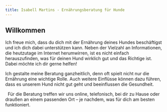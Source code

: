 ```yaml
---
title: Isabell Martins - Ernährungsberatung für Hunde
---
```

## Willkommen



Ich freue mich, dass du dich mit der Ernährung deines Hundes beschäftigst und ich dich dabei unterstützen kann. Neben der Vielzahl an Informationen, die heutzutage im Internet herumwirren, ist es nicht einfach herauszufinden, was für deinen Hund wirklich gut und das Richtige ist. Dabei möchte ich dir gerne helfen!   

Ich gestalte meine Beratung ganzheitlich, denn oft spielt nicht nur die Ernährung eine wichtige Rolle. Auch weitere Einflüsse können dazu führen, dass es unserem Hund nicht gut geht und beeinflussen die Gesundheit. 

  Für die Beratung treffen wir uns online, telefonisch, bei dir zu Hause oder draußen an einem passenden Ort – je nachdem, was für dich am besten funktioniert.